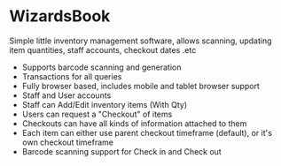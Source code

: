 # WizardsBook
Simple little inventory management software, allows scanning, updating item quantities, staff accounts, checkout dates .etc

- Supports barcode scanning and generation
- Transactions for all queries
- Fully browser based, includes mobile and tablet browser support
- Staff and User accounts
- Staff can Add/Edit inventory items (With Qty)
- Users can request a "Checkout" of items
- Checkouts can have all kinds of information attached to them
- Each item can either use parent checkout timeframe (default), or it's own checkout timeframe
- Barcode scanning support for Check in and Check out
